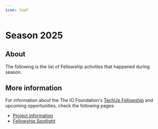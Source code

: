 ```yaml
---
icon: leaf
---
```


# Season 2025

## About

The following is the list of Fellowship activities that happened during season.

## More information

For information about the The IO Foundation's [TechUp Fellowship](https://short.theiofoundation.org/Fellowship) and upcoming opportunities, check the following pages:

* [Project information](../../about/project-information.md)
* [Fellowship Spotlight](<../../README (1).md#on-the-spotlight>)


